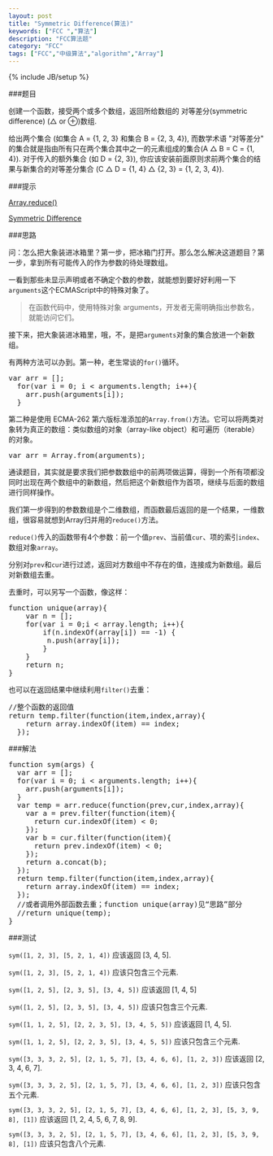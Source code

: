 ```yaml
---
layout: post
title: "Symmetric Difference(算法)"
keywords: ["FCC ","算法"]
description: "FCC算法题"
category: "FCC"
tags: ["FCC","中级算法","algorithm","Array"]
---
```

{% include JB/setup %}

###题目

创建一个函数，接受两个或多个数组，返回所给数组的<span class="txt"> 对等差分(symmetric difference) </span>(△ or ⊕)数组.

给出两个集合 (如集合 A = {1, 2, 3} 和集合 B = {2, 3, 4}), 而数学术语 "对等差分" 的集合就是指由所有只在两个集合其中之一的元素组成的集合(A △ B = C = {1, 4}). 对于传入的额外集合 (如 D = {2, 3}), 你应该安装前面原则求前两个集合的结果与新集合的对等差分集合 (C △ D = {1, 4} △ {2, 3} = {1, 2, 3, 4}).

###提示

[Array.reduce()](https://developer.mozilla.org/zh-CN/docs/Web/JavaScript/Reference/Global_Objects/Array/Reduce)

[Symmetric Difference](https://www.youtube.com/watch?v=PxffSUQRkG4)

###思路

问：怎么把大象装进冰箱里？第一步，把冰箱门打开。那么怎么解决这道题目？第一步，拿到所有可能传入的作为参数的待处理数组。

一看到那些未显示声明或者不确定个数的参数，就能想到要好好利用一下`arguments`这个ECMAScript中的特殊对象了。

>在函数代码中，使用特殊对象 arguments，开发者无需明确指出参数名，就能访问它们。

接下来，把大象装进冰箱里，哦，不，是把`arguments`对象的集合放进一个新数组。

有两种方法可以办到。第一种，老生常谈的`for()`循环。

<pre>
var arr = [];
  for(var i = 0; i < arguments.length; i++){
    arr.push(arguments[i]);
  }
</pre>

第二种是使用 ECMA-262 第六版标准添加的`Array.from()`方法。它可以将两类对象转为真正的数组：<span class="txt">类似数组的对象（array-like object）</span>和<span class="txt">可遍历（iterable）的对象</span>。

<pre>
var arr = Array.from(arguments);
</pre>

通读题目，其实就是要求我们把参数数组中的前两项做运算，得到一个所有项都没同时出现在两个数组中的新数组，然后把这个新数组作为首项，继续与后面的数组进行同样操作。

我们第一步得到的参数数组是个二维数组，而函数最后返回的是一个结果，一维数组，很容易就想到Array归并用的`reduce()`方法。

`reduce()`传入的函数带有4个参数：前一个值`prev`、当前值`cur`、项的索引`index`、数组对象`array`。

分别对`prev`和`cur`进行过滤，返回对方数组中不存在的值，连接成为新数组。最后对新数组去重。

去重时，可以另写一个函数，像这样：

<pre>
function unique(array){
    var n = [];
    for(var i = 0;i < array.length; i++){
        if(n.indexOf(array[i]) == -1) {
       	 n.push(array[i]);
        }
    }
    return n;
}
</pre>

也可以在返回结果中继续利用`filter()`去重：

<pre>
//整个函数的返回值
return temp.filter(function(item,index,array){
    return array.indexOf(item) == index;
  });
</pre>

###解法

<pre>
function sym(args) {
  var arr = [];
  for(var i = 0; i < arguments.length; i++){
    arr.push(arguments[i]);
  }
  var temp = arr.reduce(function(prev,cur,index,array){
    var a = prev.filter(function(item){
      return cur.indexOf(item) < 0;
    });
    var b = cur.filter(function(item){
      return prev.indexOf(item) < 0;
    });
    return a.concat(b);
  });
  return temp.filter(function(item,index,array){
    return array.indexOf(item) == index;
  });
  //或者调用外部函数去重；function unique(array)见“思路”部分
  //return unique(temp);
}
</pre>

###测试

`sym([1, 2, 3], [5, 2, 1, 4])` 应该返回 [3, 4, 5].

`sym([1, 2, 3], [5, 2, 1, 4])` 应该只包含三个元素.

`sym([1, 2, 5], [2, 3, 5], [3, 4, 5])` 应该返回 [1, 4, 5]

`sym([1, 2, 5], [2, 3, 5], [3, 4, 5])` 应该只包含三个元素.

`sym([1, 1, 2, 5], [2, 2, 3, 5], [3, 4, 5, 5])` 应该返回 [1, 4, 5].

`sym([1, 1, 2, 5], [2, 2, 3, 5], [3, 4, 5, 5])` 应该只包含三个元素.

`sym([3, 3, 3, 2, 5], [2, 1, 5, 7], [3, 4, 6, 6], [1, 2, 3])` 应该返回 [2, 3, 4, 6, 7].

`sym([3, 3, 3, 2, 5], [2, 1, 5, 7], [3, 4, 6, 6], [1, 2, 3])` 应该只包含五个元素.

`sym([3, 3, 3, 2, 5], [2, 1, 5, 7], [3, 4, 6, 6], [1, 2, 3], [5, 3, 9, 8], [1])` 应该返回 [1, 2, 4, 5, 6, 7, 8, 9].

`sym([3, 3, 3, 2, 5], [2, 1, 5, 7], [3, 4, 6, 6], [1, 2, 3], [5, 3, 9, 8], [1])` 应该只包含八个元素.